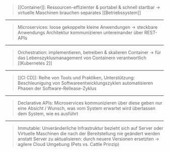 >[[Container]]: Ressourcen-effizienter & portabel & schnell startbar
>	-> virtuelle Maschinen brauchen separates [[Betriebssystem]]  
___
>Microservices: loose gekoppelte kleine Anwendungen -> steckbare Anwendungs Architektur
>	kommunizieren untereinander über REST-APIs
___
>Orchestration: implementieren, betreiben & skalieren Container
>	-> für das Lebenszyklusmanagement von Containern verantwortlich
>	[[Kubernetes 2]]
___
>[[CI CD]]: Reihe von Tools und Praktiken, Unterstützung: Beschleunigung von Softwareentwicklungszyklen
>	automatisieren Phasen der Software-Rellease-Zyklus
___
>Declarative APIs: Microservices kommunizieren über diese
>	geben nur eine Absicht / Wunsch, was vom System erwartet wird
>	überlassen dem System, wie es ausführt
___
>Immutable: Unveränderliche Infrastruktur bezieht sich auf Server oder Virtuelle Maschinen
>	die nach der Bereitstellung nie geändert werden
>	anstatt Server zu aktualisieren: durch neuere Versionen ersetzten
>	-> agilere Cloud Umgebung (Pets vs. Cattle Prinzip)